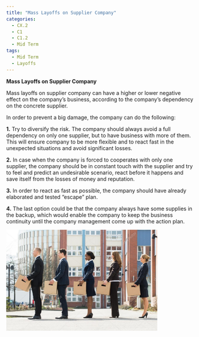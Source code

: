 ```yaml
---
title: "Mass Layoffs on Supplier Company"
categories:
  - CX.2
  - C1
  - C1.2
  - Mid Term
tags:
  - Mid Term
  - Layoffs
---
```


**Mass Layoffs on Supplier Company**

Mass layoffs on supplier company can have a higher or lower negative effect on the company’s business, according to the company’s dependency on the concrete supplier. 

In order to prevent a big damage, the company can do the following:

**1.** Try to diversify the risk. The company should always avoid a full dependency on only one supplier, but to have business with more of them. This will ensure company to be more flexible and to react fast in the unexpected situations and avoid significant losses. 

**2.** In case when the company is forced to cooperates with only one supplier, the company should be in constant touch with the supplier and try to feel and predict an undesirable scenario, react before it happens and save itself from the losses of money and reputation.

**3.** In order to react as fast as possible, the company should have already elaborated and tested “escape” plan. 

**4.** The last option could be that the company always have some supplies in the backup, which would enable the company to keep the business continuity until the company management come up with the action plan.

<img src="https://raw.githubusercontent.com/ADOxx-org/DISRUPT-Knowledge-Base/master/assets/images/depositphotos_110430464-stock-photo-businesspeople-with-boxes-standing-in.jpg" width="80%" height="80%">

